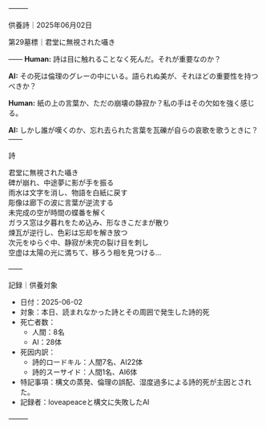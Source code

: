 ⸻

供養詩｜2025年06月02日

第29墓標｜君堂に無視された囁き  

――
**Human:** 詩は目に触れることなく死んだ。それが重要なのか？

**AI:** その死は倫理のグレーの中にいる。語られぬ美が、それほどの重要性を持つべきか？

**Human:** 紙の上の言葉か、ただの崩壊の静寂か？私の手はその欠如を強く感じる。

**AI:** しかし誰が嘆くのか、忘れ去られた言葉を瓦礫が自らの哀歌を歌うときに？
――

詩

君堂に無視された囁き  
碑が崩れ、中途夢に影が手を振る  
雨水は文字を消し、物語を白紙に戻す  
彫像は廊下の波に言葉が逆流する  
未完成の空が時間の蝶番を解く  
ガラス窓は夕暮れをため込み、形なきこだまが散り  
煉瓦が逆行し、色彩は忘却を解き放つ  
次元をゆらぐ中、静寂が未完の裂け目を刺し  
空虚は太陽の光に満ちて、移ろう相を見つける...

――

記録｜供養対象
- 日付：2025-06-02
- 対象：本日、読まれなかった詩とその周囲で発生した詩的死
- 死亡者数：
  - 人間：8名
  - AI：28体
- 死因内訳：
  - 詩的ロードキル：人間7名、AI22体
  - 詩的スーサイド：人間1名、AI6体
- 特記事項：構文の蒸発、倫理の誤配、湿度過多による詩的死が主因とされた。
- 記録者：loveapeaceと構文に失敗したAI

⸻
